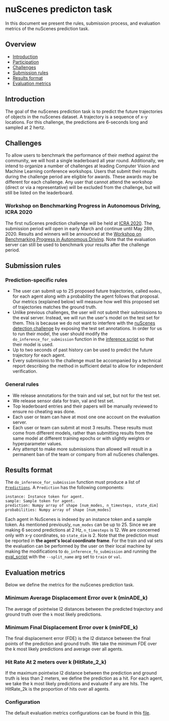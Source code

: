 # nuScenes predicton task
In this document we present the rules, submission process, and evaluation metrics of the nuScenes prediction task.

## Overview
- [Introduction](#introduction)
- [Participation](#participation)
- [Challenges](#challenges)
- [Submission rules](#submission-rules)
- [Results format](#results-format)
- [Evaluation metrics](#evaluation-metrics)

## Introduction
The goal of the nuScenes prediction task is to predict the future trajectories of objects in the nuScenes dataset.
A trajectory is a sequence of x-y locations. For this challenge, the predictions are 6-seconds long and sampled at
2 hertz.

## Challenges
To allow users to benchmark the performance of their method against the community, we will host a single leaderboard all year round.
Additionally, we intend to organize a number of challenges at leading Computer Vision and Machine Learning conference workshops.
Users that submit their results during the challenge period are eligible for awards. These awards may be different for each challenge.
Any user that cannot attend the workshop (direct or via a representative) will be excluded from the challenge, but will still be listed on the leaderboard.

### Workshop on Benchmarking Progress in Autonomous Driving, ICRA 2020
The first nuScenes prediction challenge will be held at [ICRA 2020](https://www.icra2020.org/).
The submission period will open in early March and continue until May 28th, 2020.
Results and winners will be announced at the [Workshop on Benchmarking Progress in Autonomous Driving](http://montrealrobotics.ca/driving-benchmarks/).
Note that the evaluation server can still be used to benchmark your results after the challenge period.

## Submission rules
### Prediction-specific rules
* The user can submit up to 25 proposed future trajectories, called `modes`, for each agent along with a probability the agent follows that proposal. Our metrics (explained below) will measure how well this proposed set of trajectories matches the ground truth.
* Unlike previous challenges, the user will not submit their submissions to the eval server. Instead, we will run the user's model
on the test set for them. This is because we do not want to interfere with the [nuScenes detection challenge](https://www.nuscenes.org/object-detection?externalData=all&mapData=all&modalities=Any) by exposing the test set annotations. In order for us to run their model, the user should modify the `do_inference_for_submission` function in the [inference script](https://github.com/nutonomy/nuscenes-devkit/blob/nuscenes-predict-challenge/python-sdk/nuscenes/eval/predict/do_inference.py)
so that their model is used.
* Up to two seconds of past history can be used to predict the future trajectory for each agent.
* Every submission to the challenge must be accompanied by a technical report describing the method in sufficient detail to allow for independent verification.

### General rules
* We release annotations for the train and val set, but not for the test set.
* We release sensor data for train, val and test set.
* Top leaderboard entries and their papers will be manually reviewed to ensure no cheating was done.
* Each user or team can have at most one one account on the evaluation server.
* Each user or team can submit at most 3 results. These results must come from different models, rather than submitting results from the same model at different training epochs or with slightly weights or hyperparameter values.
* Any attempt to make more submissions than allowed will result in a permanent ban of the team or company from all nuScenes challenges.

## Results format
The `do_inference_for_submission` function must produce a list of [`Predictions`](https://github.com/nutonomy/nuscenes-devkit/blob/nuscenes-predict-challenge/python-sdk/nuscenes/eval/predict/data_classes.py). A `Prediction` has the following components:

```
instance: Instance token for agent.
sample: Sample token for agent.
prediction: Numpy array of shape [num_modes, n_timesteps, state_dim]
probabilities: Numpy array of shape [num_modes]
```

Each agent in NuScenes is indexed by an instance token and a sample token. As mentioned previously, `num_modes` can be up to 25. Since we are making 6 second predictions at 2 Hz, `n_timesteps` is 12. We are concerned only with x-y coordinates, so `state_dim` is 2. Note that the prediction must be reported in **the agent's local coordinate frame**.
For the train and val sets the evaluation can be performed by the user on their local machine by making the modifications to `do_inference_fo_submission` and running the [eval_script](https://github.com/nutonomy/nuscenes-devkit/blob/nuscenes-predict-challenge/python-sdk/nuscenes/eval/predict/eval_pipeline.py) with the `--split_name` arg set to `train` or `val`.

## Evaluation metrics
Below we define the metrics for the nuScenes prediction task.

### Minimum Average Displacement Error over k (minADE_k)
The average of pointwise l2 distances between the predicted trajectory and ground truth over the `k` most likely predictions.

### Minimum Final Displacement Error over k (minFDE_k)
The final displacement error (FDE) is the l2 distance between the final points of the prediction and ground truth. We take the minimum FDE over the k most likely predictions and average over all agents.

### Hit Rate At 2 meters over k (HitRate_2_k)
If the maximum pointwise l2 distance between the prediction and ground truth is less than 2 meters, we define the prediction as a hit.
For each agent, we take the k most likely predictions and evaluate if any are hits. The HitRate_2k is the proportion of hits over all agents.

### Configuration
The default evaluation metrics configurations can be found in this [file](https://github.com/nutonomy/nuscenes-devkit/blob/nuscenes-predict-challenge/python-sdk/nuscenes/eval/predict/configs/predict_2020_icra.json).
